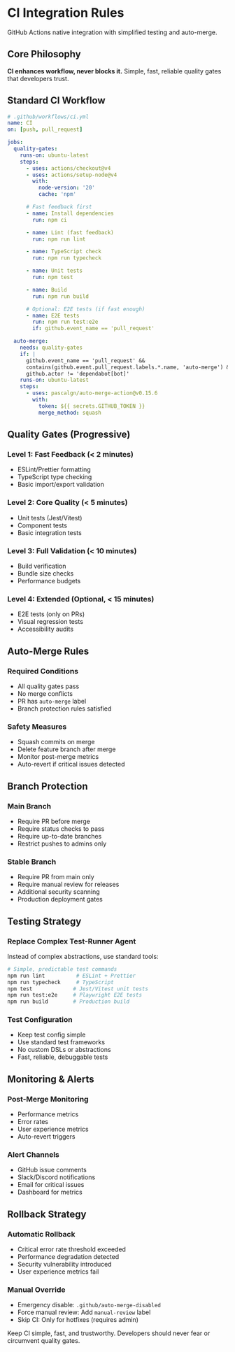 # CI Integration Rules

GitHub Actions native integration with simplified testing and auto-merge.

## Core Philosophy

**CI enhances workflow, never blocks it.** Simple, fast, reliable quality gates that developers trust.

## Standard CI Workflow

```yaml
# .github/workflows/ci.yml
name: CI
on: [push, pull_request]

jobs:
  quality-gates:
    runs-on: ubuntu-latest
    steps:
      - uses: actions/checkout@v4
      - uses: actions/setup-node@v4
        with:
          node-version: '20'
          cache: 'npm'

      # Fast feedback first
      - name: Install dependencies
        run: npm ci

      - name: Lint (fast feedback)
        run: npm run lint

      - name: TypeScript check
        run: npm run typecheck

      - name: Unit tests
        run: npm test

      - name: Build
        run: npm run build

      # Optional: E2E tests (if fast enough)
      - name: E2E tests
        run: npm run test:e2e
        if: github.event_name == 'pull_request'

  auto-merge:
    needs: quality-gates
    if: |
      github.event_name == 'pull_request' &&
      contains(github.event.pull_request.labels.*.name, 'auto-merge') &&
      github.actor != 'dependabot[bot]'
    runs-on: ubuntu-latest
    steps:
      - uses: pascalgn/auto-merge-action@v0.15.6
        with:
          token: ${{ secrets.GITHUB_TOKEN }}
          merge_method: squash
```

## Quality Gates (Progressive)

### Level 1: Fast Feedback (< 2 minutes)
- ESLint/Prettier formatting
- TypeScript type checking
- Basic import/export validation

### Level 2: Core Quality (< 5 minutes)
- Unit tests (Jest/Vitest)
- Component tests
- Basic integration tests

### Level 3: Full Validation (< 10 minutes)
- Build verification
- Bundle size checks
- Performance budgets

### Level 4: Extended (Optional, < 15 minutes)
- E2E tests (only on PRs)
- Visual regression tests
- Accessibility audits

## Auto-Merge Rules

### Required Conditions
- All quality gates pass
- No merge conflicts
- PR has `auto-merge` label
- Branch protection rules satisfied

### Safety Measures
- Squash commits on merge
- Delete feature branch after merge
- Monitor post-merge metrics
- Auto-revert if critical issues detected

## Branch Protection

### Main Branch
- Require PR before merge
- Require status checks to pass
- Require up-to-date branches
- Restrict pushes to admins only

### Stable Branch
- Require PR from main only
- Require manual review for releases
- Additional security scanning
- Production deployment gates

## Testing Strategy

### Replace Complex Test-Runner Agent
Instead of complex abstractions, use standard tools:

```bash
# Simple, predictable test commands
npm run lint          # ESLint + Prettier
npm run typecheck     # TypeScript
npm test             # Jest/Vitest unit tests
npm run test:e2e     # Playwright E2E tests
npm run build        # Production build
```

### Test Configuration
- Keep test config simple
- Use standard test frameworks
- No custom DSLs or abstractions
- Fast, reliable, debuggable tests

## Monitoring & Alerts

### Post-Merge Monitoring
- Performance metrics
- Error rates
- User experience metrics
- Auto-revert triggers

### Alert Channels
- GitHub issue comments
- Slack/Discord notifications
- Email for critical issues
- Dashboard for metrics

## Rollback Strategy

### Automatic Rollback
- Critical error rate threshold exceeded
- Performance degradation detected
- Security vulnerability introduced
- User experience metrics fail

### Manual Override
- Emergency disable: `.github/auto-merge-disabled`
- Force manual review: Add `manual-review` label
- Skip CI: Only for hotfixes (requires admin)

Keep CI simple, fast, and trustworthy. Developers should never fear or circumvent quality gates.